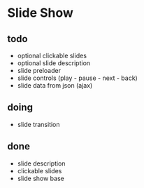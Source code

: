 # Slide Show

## todo

 - optional clickable slides
 - optional slide description
 - slide preloader
 - slide controls (play - pause - next - back)
 - slide data from json (ajax)

## doing

 - slide transition

## done

 - slide description
 - clickable slides
 - slide show base